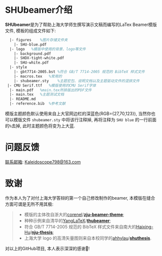<!-- Author : Kaleidoscope-->
<!-- Program Email: Kaleidoscope798@163.com -->

# SHUbeamer介绍

**SHUbeamer**是为了帮助上海大学师生撰写演示文稿而编写的LaTex Beamer模版文件, 模板的组成文件如下: 

```latex
  |- figures	%图片存储文件夹
    |- SHU-blue.pdf
  |- logo	%模版中使用的背景、logo等文件
    |- background.pdf
    |- SHDX-tight-white.pdf
    |- SHU-white.pdf
  |- style	
    |- gbt7714-2005.bst	%符合 GB/T 7714-2005 规范的 BibTeX 样式文件
    |- macros.tex	%常用的
    |- shubeamer.sty	%主题宏包、说明文档以及主题驱动文件的混排文件
 |- CMU Serif.ttf	%模版使用的CMU Serif字体
  |- main.pdf	%main.tex所排版出的PDF文件
  |- main.tex	%主题测试文档
  |- README.md
  |- reference.bib	%参考文献
```

模版主题颜色默认使用来自上大官网边栏的深蓝色(RGB={27,70,123}), 当然你也可以模版文件 `shubeamer.sty` 中将该行注释掉, 再将注释为 `SHU blue` 的一行前面的`%`去掉, 此时主题颜色将变为上大蓝. 

# 问题反馈

[联系邮箱](Kaleidoscope798@163.com): Kaleidoscope798@163.com

# 致谢

作为本人为了对付上海大学答辩的第一个自己修改制作的beamer, 本模版在缝合方面可谓是无所不用其极: 

> - 模版的主体改自浙大的[corenel](https://github.com/corenel)/**[zju-beamer-theme](https://github.com/corenel/zju-beamer-theme)**; 
> - 种种示例来自清华的[YangLaTeX](https://github.com/YangLaTeX)/**[thubeamer](https://github.com/YangLaTeX/thubeamer)**; 
> - 符合 GB/T 7714-2005 规范的 BibTeX 样式文件来自南大的[Haixing-Hu](https://github.com/Haixing-Hu)/**[nju-thesis](https://github.com/Haixing-Hu/nju-thesis)**; 
> - 上海大学 logo 的高清矢量图则来自本校同学的[ahhylau](https://github.com/ahhylau)/**[shuthesis](https://github.com/ahhylau/shuthesis)**. 

对以上的GitHub项目, 本人表示深深的感谢🙏! 